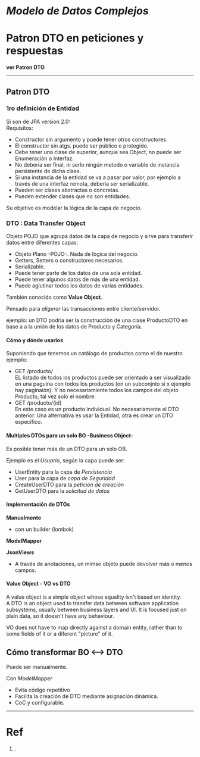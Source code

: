 # *Modelo de Datos Complejos*

# Patron DTO en peticiones y respuestas
 **ver Patron DTO**






---

## Patron DTO

### 1ro definición de Entidad

Si son de JPA version 2.0: <br>
Requisitos:

- Constructor sin argumento y puede tener otros constructores
- El constructor sin atgs. puede ser público o protegido.
- Debe tener una clase de superior, aunque sea Object, no puede ser Enumeraciòn o Interfaz.
- No debería ser final, ni serlo ningún metodo o variable de instancia persistente de dicha clase.
- Si una instancia de la entidad se va a pasar por valor, por ejemplo a través de una interfaz remota, debería ser serializable.
- Pueden ser clases abstractas o concretas.
- Pueden extender clases que no son entidades.

Su objetivo es modelar la lógica de la capa de negocio.

### DTO : Data Transfer Object

Objeto POJO que agrupa datos de la capa de negocio y sirve para transferir datos entre diferentes capas:

- Objeto Plano -POJO-. Nada de lógica del negocio.
- Getters, Setters o constructores necesarios.
- Serializable.
- Puede tener parte de los datos de una sola entidad.
- Puede tener algunos datos de más de una entidad.
- Puede aglutinar todos los datos de varias entidades.


También conocido como **Value Object**.

Pensado para *aligerar* las transacciones entre cliente/servidor.<br>

ejemplo: un DTO podrìa ser la construcciòn de una clase ProductoDTO en base a a la unión de los datos de Producto y Categoría.

#### Cómo y dónde usarlos

Suponiendo que tenemos un catálogo de productos como el de nuestro ejemplo:
- GET /producto/ <br>
  EL listado de todos los productos puede ser orientado a ser visualizado en una paguina con todos los productos (on un subconjnto si x ejemplo hay paginaión). Y no necesariamiente todos los campos del objeto Producto, tal vez solo el nombre.
- GET /producto/{id} <br>
  En este caso es un producto individual. No necesariamente el DTO anterior. Una alternativa es usar la Entidad, otra es crear un DTO específico.

#### Multiples DTOs para un solo BO -Business Object-

Es posible tener más de un DTO para un solo OB.

Ejemplo es el *Usuario*, según la capa puede ser:
- UserEntity para la capa de *Persistencia*
- User para la capa de *capa de Seguridad*
- CreateUserDTO para la *petición de creación*
- GetUserDTO para la *solicitud de datos*


#### Implementación de DTOs

**Manualmente**
- con un builder (lombok)

**ModelMapper**

**JsonViews**
- A través de anotaciones, un mimso objeto puede devolver más o menos campos.




#### Value Object - VO vs DTO

A value object is a simple object whose equality isn't based on identity. <br>
A DTO is an object used to transfer data between software application subsystems, usually between business layers and UI. It is focused just on plain data, so it doesn't have any behaviour.

VO does not have to map directly against a domain entity, rather than to some fields of it or a diferent "picture" of it.


## Cómo transformar BO <--> DTO

Puede ser manualmente.

Con *ModelMapper*
- Evita código repetitivo
- Facilita la creación de DTO mediante asignación dinámica.
- CoC y configurable.


---

# Ref

1. []().